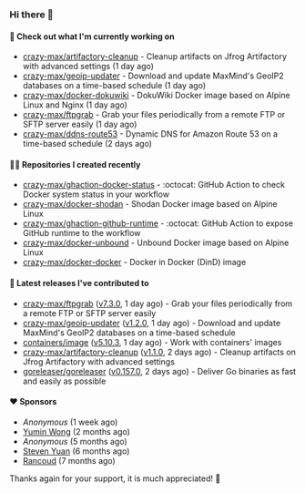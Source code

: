 ### Hi there 👋

#### 👷 Check out what I'm currently working on

- [crazy-max/artifactory-cleanup](https://github.com/crazy-max/artifactory-cleanup) - Cleanup artifacts on Jfrog Artifactory with advanced settings (1 day ago)
- [crazy-max/geoip-updater](https://github.com/crazy-max/geoip-updater) - Download and update MaxMind&#39;s GeoIP2 databases on a time-based schedule (1 day ago)
- [crazy-max/docker-dokuwiki](https://github.com/crazy-max/docker-dokuwiki) - DokuWiki Docker image based on Alpine Linux and Nginx (1 day ago)
- [crazy-max/ftpgrab](https://github.com/crazy-max/ftpgrab) - Grab your files periodically from a remote FTP or SFTP server easily (1 day ago)
- [crazy-max/ddns-route53](https://github.com/crazy-max/ddns-route53) - Dynamic DNS for Amazon Route 53 on a time-based schedule (2 days ago)

#### 👨‍💻 Repositories I created recently

- [crazy-max/ghaction-docker-status](https://github.com/crazy-max/ghaction-docker-status) - :octocat: GitHub Action to check Docker system status in your workflow
- [crazy-max/docker-shodan](https://github.com/crazy-max/docker-shodan) - Shodan Docker image based on Alpine Linux
- [crazy-max/ghaction-github-runtime](https://github.com/crazy-max/ghaction-github-runtime) - :octocat: GitHub Action to expose GitHub runtime to the workflow
- [crazy-max/docker-unbound](https://github.com/crazy-max/docker-unbound) - Unbound Docker image based on Alpine Linux
- [crazy-max/docker-docker](https://github.com/crazy-max/docker-docker) - Docker in Docker (DinD) image

#### 🚀 Latest releases I've contributed to

- [crazy-max/ftpgrab](https://github.com/crazy-max/ftpgrab) ([v7.3.0](https://github.com/crazy-max/ftpgrab/releases/tag/v7.3.0), 1 day ago) - Grab your files periodically from a remote FTP or SFTP server easily
- [crazy-max/geoip-updater](https://github.com/crazy-max/geoip-updater) ([v1.2.0](https://github.com/crazy-max/geoip-updater/releases/tag/v1.2.0), 1 day ago) - Download and update MaxMind&#39;s GeoIP2 databases on a time-based schedule
- [containers/image](https://github.com/containers/image) ([v5.10.3](https://github.com/containers/image/releases/tag/v5.10.3), 1 day ago) - Work with containers&#39; images
- [crazy-max/artifactory-cleanup](https://github.com/crazy-max/artifactory-cleanup) ([v1.1.0](https://github.com/crazy-max/artifactory-cleanup/releases/tag/v1.1.0), 2 days ago) - Cleanup artifacts on Jfrog Artifactory with advanced settings
- [goreleaser/goreleaser](https://github.com/goreleaser/goreleaser) ([v0.157.0](https://github.com/goreleaser/goreleaser/releases/tag/v0.157.0), 2 days ago) - Deliver Go binaries as fast and easily as possible

#### ❤️ Sponsors
- _Anonymous_ (1 week ago)
- [Yumin Wong](https://github.com/itsbagpack) (2 months ago)
- _Anonymous_ (5 months ago)
- [Steven Yuan](https://github.com/syuan100) (6 months ago)
- [Rancoud](https://github.com/rancoud) (7 months ago)

Thanks again for your support, it is much appreciated! 🙏
